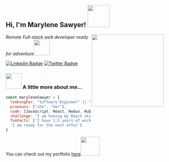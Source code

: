 <h2> Hi, I'm Marylene Sawyer! <img src="https://media0.giphy.com/media/kreQ1pqlSzftm/200.webp?cid=ecf05e47q4j4vtxgv3t8us3nwu63lapr5j05gykkm6qmnpze&rid=200.webp" width="70"></h2>
<img align='right' src="https://media2.giphy.com/media/L1R1tvI9svkIWwpVYr/200w.webp?cid=ecf05e47n83f93v43d5ulqt7rb0qufoxtmu63mub1fxd6xgc&rid=200w.webp" width="230">
<p><em>Remote Full-stack web developer ready for adventure</em><img src="https://media0.giphy.com/media/145zPIZz1oAaCA/200w.webp?cid=ecf05e47fu7y76lndgke0tekuy101zxqs17sa2rsq7690f1n&rid=200w.webp" width="50"></p>

[![Linkedin Badge](https://img.shields.io/badge/-Marylene%20Sawyer-blue?style=flat-square&logo=Linkedin&logoColor=white&link=https://www.linkedin.com/in/marylene-sawyer/)](https://www.linkedin.com/in/marylene-sawyer/)
[![Twitter Badge](https://img.shields.io/badge/-@MaryleneSawyer-1ca0f1?style=flat-square&labelColor=1ca0f1&logo=twitter&logoColor=white&link=https://twitter.com/MaryleneSawyer)](https://twitter.com/MaryleneSawyer)


### <img src="https://media4.giphy.com/media/c1c1M1a2yZDd9aVReu/giphy.webp?cid=ecf05e47q4j4vtxgv3t8us3nwu63lapr5j05gykkm6qmnpze&rid=giphy.webp" width="50"> A little more about me...  

```javascript
const maryleneSawyer = {
  lookingFor: "Software Engineer" || "Full-stack web developer",
  pronouns: ["she", "her"],
  code: [JavaScript, React, Redux, Ruby on Rails, HTML/CSS, Semantic UI, Bootstrap, CSS],
  challenge: "I am honing my React skills and picking up Angular",
  funFacts: ['I have 1.5 years of work experience', 
  'I am ready for the next offer']
}
```

<p>You can check out my portfolio <a href="http://www.marylene.tech/">here</a><img src="https://media.giphy.com/media/cKPse5DZaptID3YAMK/giphy.gif" width="60"></p>